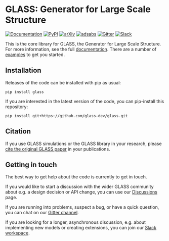 
**GLASS**: Generator for Large Scale Structure
==============================================

[![Documentation](https://readthedocs.org/projects/glass/badge/?version=latest)](https://glass.readthedocs.io/en/latest/)
[![PyPI](https://img.shields.io/pypi/v/glass)](https://pypi.org/project/glass)
[![arXiv](https://img.shields.io/badge/arXiv-2302.XXXXX-red)](https://arxiv.org)
[![adsabs](https://img.shields.io/badge/ads-2023arXiv2302XXXXXT-blueviolet)](https://ui.adsabs.harvard.edu/abs/2023arXiv2302XXXXXT)
[![Gitter](https://badges.gitter.im/glass-dev/glass.svg)](https://gitter.im/glass-dev/glass)
[![Slack](https://img.shields.io/badge/join-Slack-4A154B)](https://glass-dev.github.io/slack)

This is the core library for GLASS, the Generator for Large Scale Structure.
For more information, see the full [documentation].  There are a number of
[examples] to get you started.


Installation
------------

Releases of the code can be installed with pip as usual:

    pip install glass

If you are interested in the latest version of the code, you can pip-install
this repository:

    pip install git+https://github.com/glass-dev/glass.git


Citation
--------

If you use GLASS simulations or the GLASS library in your research, please [cite
the original GLASS paper](CITATION.md) in your publications.


Getting in touch
----------------

The best way to get help about the code is currently to get in touch.

If you would like to start a discussion with the wider GLASS community about
e.g. a design decision or API change, you can use our [Discussions] page.

If you are running into problems, suspect a bug, or have a quick question, you
can chat on our [Gitter channel].

If you are looking for a longer, asynchronous discussion, e.g. about
implementing new models or creating extensions, you can join our [Slack
workspace].


[documentation]: https://glass.readthedocs.io/
[examples]: https://glass.readthedocs.io/projects/examples/
[Discussions]: https://github.com/orgs/glass-dev/discussions
[Gitter channel]: https://gitter.im/glass-dev/glass
[Slack workspace]: https://glass-dev.github.io/slack
